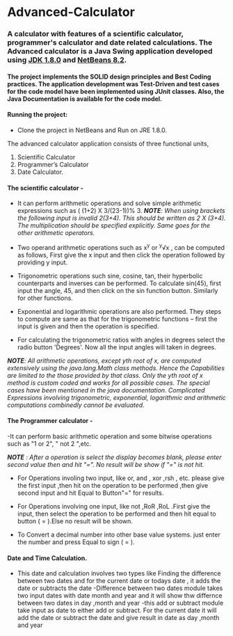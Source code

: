 # Advanced-Calculator
### A calculator with features of a scientific calculator, programmer's calculator and date related calculations. The Advanced calculator is a Java Swing application developed using [JDK 1.8.0](http://www.oracle.com/technetwork/java/javase/downloads/jdk8-downloads-2133151.html) and [NetBeans 8.2](https://netbeans.org/downloads/?pagelang=pt_BR).  
#### The project implements the SOLID design principles and Best Coding practices. The application development was Test-Driven and test cases for the code model have been implemented using JUnit classes. Also, the Java Documentation is available for the code model. 

#### Running the project:
- Clone the project in NetBeans and Run on JRE 1.8.0.

The advanced calculator application consists of three functional units,
1. Scientific Calculator 
2. Programmer’s Calculator
3. Date Calculator.

#### The scientific calculator -
  - It can perform arithmetic operations and solve simple arithmetic expressions such as ( (1+2) X 3/(23-1))% 3. _**NOTE**: When using brackets the following input is invalid 2(3+4). This should be written as 2 X (3+4). The multiplication should be specified explicitly. Same goes for the other arithmetic operators._    
  
  - Two operand arithmetic operations such as x<sup>y</sup> or <sup>y</sup>&radic;x , can be computed as follows,
  First give the x input and then click the operation followed by providing y input.  
  - Trigonometric operations such sine, cosine, tan, their hyperbolic counterparts and inverses can be performed. To calculate sin(45), first   input the angle, 45, and then click on the sin function button. Similarly for other functions.  
  - Exponential and logarithmic operations are also performed. They steps to compute are same as that for the trigonometric functions – first   the input is given and then the operation is specified.  
  - For calculating the trigonometric ratios with angles in degrees select the radio button 'Degrees'. Now all the input angles will taken in degrees.
  
  _**NOTE**: All arithmetic operations, except yth root of x, are computed extensively using the java.lang.Math class methods. Hence the Capabilities are limited to the those provided by that class. Only the yth root of x method is custom coded and works for all possible cases. The special cases have been mentioned in the java documentation. Complicated Expressions involving trigonometric, exponential, logarithmic and arithmetic computations combinedly cannot be evaluated._  
  
  #### The Programmer calculator -
  -It can perform basic arithmetic operation and some bitwise operations such as "1 or 2", " not 2 ",etc.
  
  _**NOTE** : After a operation is select the display becomes blank, please enter second value then and hit "=". No result will be show if "=" is not hit._
  
  - For Operations involing two input, like or, and , xor ,rsh , etc. please give the first input ,then hit on the operation to be performed ,then give second input and hit Equal to Button"=" for results.
  
  - For Operations involving one input, like not ,RoR ,RoL .First give the input, then select the operation to be performed and then hit equal to button ( = ).Else no result will be shown.
  
 - To Convert a decimal number into other base value systems. just enter the number and press Equal to sign ( = ).

#### Date and Time Calculation.

- This date and calculation involves two types like Finding the difference between two dates and for the current date or todays date , it adds the date or subtracts the date 
-Difference between two dates module takes two input dates with date month and year and it will show thw differnce between two dates in day ,month and year
-this  add or subtract module take input as date to either add or subtract. For the current date it will add the date or subtract the date and give result in date as day ,month and year 
